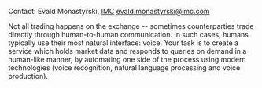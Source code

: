 Contact: Evald Monastyrski, [IMC](IMC "wikilink")
<evald.monastyrski@imc.com>

Not all trading happens on the exchange -- sometimes counterparties
trade directly through human-to-human communication. In such cases,
humans typically use their most natural interface: voice. Your task is
to create a service which holds market data and responds to queries on
demand in a human-like manner, by automating one side of the process
using modern technologies (voice recognition, natural language
processing and voice production).